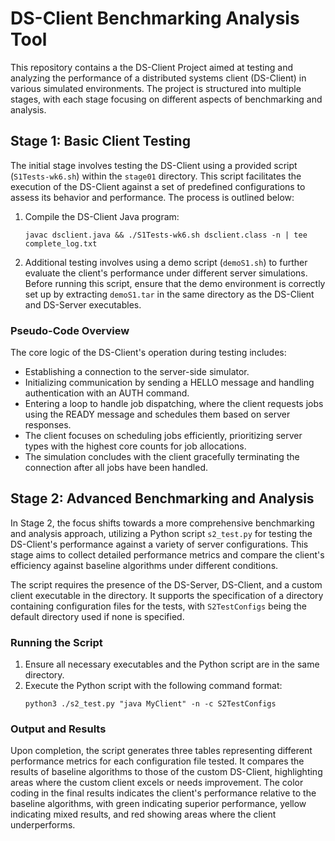 # DS-Client Benchmarking Analysis Tool

This repository contains a the DS-Client Project aimed at testing and analyzing the performance of a distributed systems client (DS-Client) in various simulated environments. The project is structured into multiple stages, with each stage focusing on different aspects of benchmarking and analysis.

## Stage 1: Basic Client Testing

The initial stage involves testing the DS-Client using a provided script (`S1Tests-wk6.sh`) within the `stage01` directory. This script facilitates the execution of the DS-Client against a set of predefined configurations to assess its behavior and performance. The process is outlined below:

1. Compile the DS-Client Java program:
   ```
   javac dsclient.java && ./S1Tests-wk6.sh dsclient.class -n | tee complete_log.txt
   ```

2. Additional testing involves using a demo script (`demoS1.sh`) to further evaluate the client's performance under different server simulations. Before running this script, ensure that the demo environment is correctly set up by extracting `demoS1.tar` in the same directory as the DS-Client and DS-Server executables.

### Pseudo-Code Overview

The core logic of the DS-Client's operation during testing includes:

- Establishing a connection to the server-side simulator.
- Initializing communication by sending a HELLO message and handling authentication with an AUTH command.
- Entering a loop to handle job dispatching, where the client requests jobs using the READY message and schedules them based on server responses.
- The client focuses on scheduling jobs efficiently, prioritizing server types with the highest core counts for job allocations.
- The simulation concludes with the client gracefully terminating the connection after all jobs have been handled.

## Stage 2: Advanced Benchmarking and Analysis

In Stage 2, the focus shifts towards a more comprehensive benchmarking and analysis approach, utilizing a Python script `s2_test.py` for testing the DS-Client's performance against a variety of server configurations. This stage aims to collect detailed performance metrics and compare the client's efficiency against baseline algorithms under different conditions.

The script requires the presence of the DS-Server, DS-Client, and a custom client executable in the directory. It supports the specification of a directory containing configuration files for the tests, with `S2TestConfigs` being the default directory used if none is specified.

### Running the Script

1. Ensure all necessary executables and the Python script are in the same directory.
2. Execute the Python script with the following command format:
   ```
   python3 ./s2_test.py "java MyClient" -n -c S2TestConfigs
   ```

### Output and Results

Upon completion, the script generates three tables representing different performance metrics for each configuration file tested. It compares the results of baseline algorithms to those of the custom DS-Client, highlighting areas where the custom client excels or needs improvement. The color coding in the final results indicates the client's performance relative to the baseline algorithms, with green indicating superior performance, yellow indicating mixed results, and red showing areas where the client underperforms.
